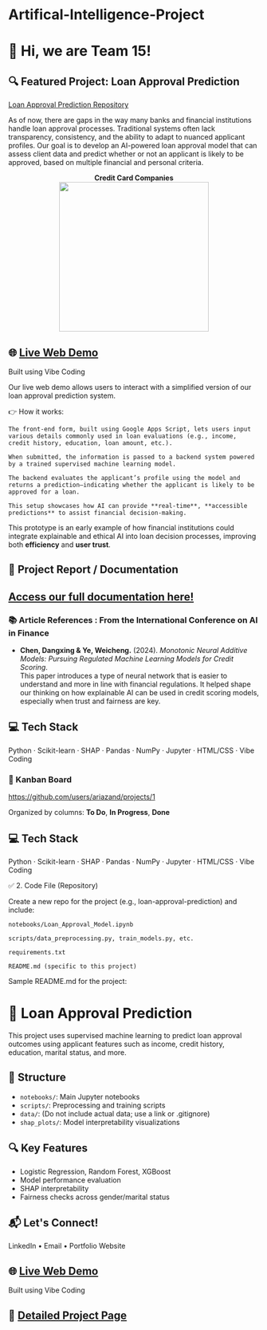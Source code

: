 # Artifical-Intelligence-Project

# 👋 Hi, we are Team 15!

## 🔍 Featured Project: Loan Approval Prediction
[Loan Approval Prediction Repository](https://github.com/ariazand/loan-approval-prediction)

As of now, there are gaps in the way many banks and financial institutions handle loan approval processes. Traditional systems often lack transparency, consistency, and the ability to adapt to nuanced applicant profiles. Our goal is to develop an AI-powered loan approval model that can assess client data and predict whether or not an applicant is likely to be approved, based on multiple financial and personal criteria.

<div style="text-align: center;">
  <strong>Credit Card Companies</strong><br>
  <img src="https://thumbs.dreamstime.com/b/credit-card-companies-design-vector-illustration-most-popular-cards-isolated-white-background-124770411.jpg" width="300">
</div>

## 🌐 [Live Web Demo](https://your-vibe-coding-link.com)
Built using Vibe Coding

Our live web demo allows users to interact with a simplified version of our loan approval prediction system.

👉 How it works:

    The front-end form, built using Google Apps Script, lets users input various details commonly used in loan evaluations (e.g., income, credit history, education, loan amount, etc.).

    When submitted, the information is passed to a backend system powered by a trained supervised machine learning model.

    The backend evaluates the applicant’s profile using the model and returns a prediction—indicating whether the applicant is likely to be approved for a loan.

    This setup showcases how AI can provide **real-time**, **accessible predictions** to assist financial decision-making.

This prototype is an early example of how financial institutions could integrate explainable and ethical AI into loan decision processes, improving both **efficiency** and **user trust**.


## 📄 Project Report / Documentation

## [Access our full documentation here!](https://your-loan-approval-project-page-link.com)

### 📚 Article References : From the International Conference on AI in Finance

- **Chen, Dangxing & Ye, Weicheng.** (2024). *Monotonic Neural Additive Models: Pursuing Regulated Machine Learning Models for Credit Scoring*.  
  This paper introduces a type of neural network that is easier to understand and more in line with financial regulations. It helped shape our thinking on how explainable AI can be used in credit scoring models, especially when trust and fairness are key.

## 💻 Tech Stack
Python · Scikit-learn · SHAP · Pandas · NumPy · Jupyter · HTML/CSS · Vibe Coding

### 🧠 Kanban Board
https://github.com/users/ariazand/projects/1

Organized by columns: **To Do**, **In Progress**, **Done**

## 💻 Tech Stack
Python · Scikit-learn · SHAP · Pandas · NumPy · Jupyter · HTML/CSS · Vibe Coding

✅ 2. Code File (Repository)

Create a new repo for the project (e.g., loan-approval-prediction) and include:

    notebooks/Loan_Approval_Model.ipynb

    scripts/data_preprocessing.py, train_models.py, etc.

    requirements.txt

    README.md (specific to this project)

Sample README.md for the project:

# 🏦 Loan Approval Prediction

This project uses supervised machine learning to predict loan approval outcomes using applicant features such as income, credit history, education, marital status, and more.

## 📁 Structure

- `notebooks/`: Main Jupyter notebooks
- `scripts/`: Preprocessing and training scripts
- `data/`: (Do not include actual data; use a link or .gitignore)
- `shap_plots/`: Model interpretability visualizations

## 🔍 Key Features
- Logistic Regression, Random Forest, XGBoost
- Model performance evaluation
- SHAP interpretability
- Fairness checks across gender/marital status

## 📬 Let's Connect!
LinkedIn • Email • Portfolio Website

## 🌐 [Live Web Demo](https://your-vibe-coding-link.com)
Built using Vibe Coding

## 📄 [Detailed Project Page](https://your-loan-approval-project-page-link.com)

